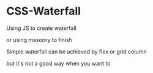 # CSS-Waterfall

Using JS to create waterfall

or using masonry to finish


Simple waterfall can be achieved by flex or grid column

but it's not a good way when you want to 
